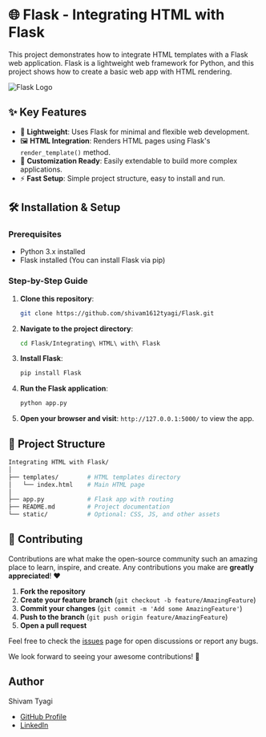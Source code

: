 #  🌐  Flask - Integrating HTML with Flask

This project demonstrates how to integrate HTML templates with a Flask web application. Flask is a lightweight web framework for Python, and this project shows how to create a basic web app with HTML rendering.

![Flask Logo](https://upload.wikimedia.org/wikipedia/commons/thumb/3/3c/Flask_logo.svg/1200px-Flask_logo.svg.png)

## ✨ Key Features

- 🚀 **Lightweight**: Uses Flask for minimal and flexible web development.
- 🖼️ **HTML Integration**: Renders HTML pages using Flask's `render_template()` method.
- 🎨 **Customization Ready**: Easily extendable to build more complex applications.
- ⚡ **Fast Setup**: Simple project structure, easy to install and run.

## 🛠️ Installation & Setup

### Prerequisites
- Python 3.x installed
- Flask installed (You can install Flask via pip)

### Step-by-Step Guide

1. **Clone this repository**:

    ```bash
    git clone https://github.com/shivam1612tyagi/Flask.git
    ```

2. **Navigate to the project directory**:

    ```bash
    cd Flask/Integrating\ HTML\ with\ Flask
    ```

3. **Install Flask**:

    ```bash
    pip install Flask
    ```

4. **Run the Flask application**:

    ```bash
    python app.py
    ```

5. **Open your browser and visit**: `http://127.0.0.1:5000/` to view the app.


## 📁 Project Structure

```bash
Integrating HTML with Flask/
│
├── templates/        # HTML templates directory
│   └── index.html    # Main HTML page
│
├── app.py            # Flask app with routing
├── README.md         # Project documentation
└── static/           # Optional: CSS, JS, and other assets
 ```
 ## 🤝 Contributing

Contributions are what make the open-source community such an amazing place to learn, inspire, and create. Any contributions you make are **greatly appreciated**! ❤️

1. **Fork the repository**
2. **Create your feature branch** (`git checkout -b feature/AmazingFeature`)
3. **Commit your changes** (`git commit -m 'Add some AmazingFeature'`)
4. **Push to the branch** (`git push origin feature/AmazingFeature`)
5. **Open a pull request**

Feel free to check the [issues](https://github.com/shivam1612tyagi/Flask/issues) page for open discussions or report any bugs. 

We look forward to seeing your awesome contributions! 🌟


## Author

Shivam Tyagi  
- [GitHub Profile](https://github.com/shivam1612tyagi)  
- [LinkedIn](https://www.linkedin.com/in/shivam-tyagi-1aa8171a0/)


